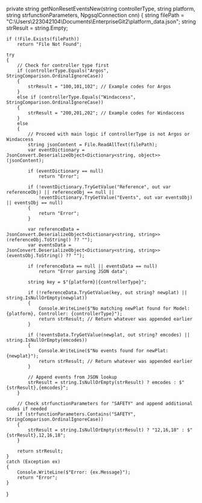 private string getNonResetEventsNew(string controllerType, string platform, string strfunctionParameters, NpgsqlConnection cnn)
{
    string filePath = "C:\\Users\\223042104\\Documents\\EnterpriseGit2\\platform_data.json";
    string strResult = string.Empty;

    if (!File.Exists(filePath))
        return "File Not Found";

    try
    {
        // Check for controller type first
        if (controllerType.Equals("Argos", StringComparison.OrdinalIgnoreCase))
        {
            strResult = "100,101,102"; // Example codes for Argos
        }
        else if (controllerType.Equals("Windaccess", StringComparison.OrdinalIgnoreCase))
        {
            strResult = "200,201,202"; // Example codes for Windaccess
        }
        else
        {
            // Proceed with main logic if controllerType is not Argos or Windaccess
            string jsonContent = File.ReadAllText(filePath);
            var eventDictionary = JsonConvert.DeserializeObject<Dictionary<string, object>>(jsonContent);

            if (eventDictionary == null)
                return "Error";

            if (!eventDictionary.TryGetValue("Reference", out var referenceObj) || referenceObj == null ||
                !eventDictionary.TryGetValue("Events", out var eventsObj) || eventsObj == null)
            {
                return "Error";
            }

            var referenceData = JsonConvert.DeserializeObject<Dictionary<string, string>>(referenceObj.ToString() ?? "");
            var eventsData = JsonConvert.DeserializeObject<Dictionary<string, string>>(eventsObj.ToString() ?? "");

            if (referenceData == null || eventsData == null)
                return "Error parsing JSON data";

            string key = $"{platform}|{controllerType}";

            if (!referenceData.TryGetValue(key, out string? newplat) || string.IsNullOrEmpty(newplat))
            {
                Console.WriteLine($"No matching newPlat found for Model: {platform}, Controller: {controllerType}");
                return strResult; // Return whatever was appended earlier
            }

            if (!eventsData.TryGetValue(newplat, out string? emcodes) || string.IsNullOrEmpty(emcodes))
            {
                Console.WriteLine($"No events found for newPlat: {newplat}");
                return strResult; // Return whatever was appended earlier
            }

            // Append events from JSON lookup
            strResult = string.IsNullOrEmpty(strResult) ? emcodes : $"{strResult},{emcodes}";
        }

        // Check strfunctionParameters for "SAFETY" and append additional codes if needed
        if (strfunctionParameters.Contains("SAFETY", StringComparison.OrdinalIgnoreCase))
        {
            strResult = string.IsNullOrEmpty(strResult) ? "12,16,18" : $"{strResult},12,16,18";
        }

        return strResult;
    }
    catch (Exception ex)
    {
        Console.WriteLine($"Error: {ex.Message}");
        return "Error";
    }
}